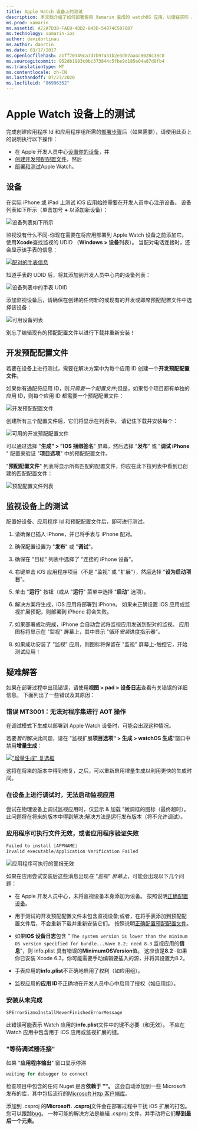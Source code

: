 ```yaml
---
title: Apple Watch 设备上的测试
description: 本文档介绍了如何部署使用 Xamarin 生成的 watchOS 应用，以便在实际 Apple Watch 上进行测试。 它讨论了设备、预配配置文件、测试并提供了一些故障排除提示。
ms.prod: xamarin
ms.assetid: A72A7D38-FAE8-4DD2-843D-54B74C5078D7
ms.technology: xamarin-ios
author: davidortinau
ms.author: daortin
ms.date: 03/17/2017
ms.openlocfilehash: a1ff70349ca7d7b97431b2e3d07aa4c8028c38c0
ms.sourcegitcommit: 952db1983c0bc373844c5fbe9d185e04a87d8fb4
ms.translationtype: MT
ms.contentlocale: zh-CN
ms.lasthandoff: 07/23/2020
ms.locfileid: "86996352"
---
```

# <a name="testing-on-apple-watch-devices"></a>Apple Watch 设备上的测试

完成创建应用程序 Id 和应用程序组所需的[部署步骤](~/ios/watchos/deploy-test/index.md)后（如果需要），请使用此页上的说明执行以下操作：

- 在 Apple 开发人员中心[设置你的设备](#devices)，并
- [创建开发预配配置文件](#profiles)，然后
- [部署和测试](#testing)Apple Watch。

<a name="devices"></a>

## <a name="devices"></a>设备

在实际 iPhone 或 iPad 上测试 iOS 应用始终需要在开发人员中心注册设备。 设备列表如下所示（单击加号 **+** 以添加新设备）：

![设备列表如下所示](device-images/devices-sml.png)

监视没有什么不同-你现在需要在将应用部署到 Apple Watch 设备之前添加它。 使用**Xcode**查找监视的 UDID （**Windows > 设备**列表）。 当配对电话连接时，还会显示该手表的信息：

[![配对的手表信息](device-images/xcode-devices-sml.png)](device-images/xcode-devices.png#lightbox)

知道手表的 UDID 后，将其添加到开发人员中心内的设备列表：

![设备列表中的手表 UDID](device-images/devices-watch-sml.png)

添加监视设备后，请确保在创建的任何新的或现有的开发或即席预配配置文件中选择该设备：

![可用设备列表](device-images/devices-provisioning.png)

别忘了编辑现有的预配配置文件以进行下载并重新安装！

<a name="profiles"></a>

## <a name="development-provisioning-profiles"></a>开发预配配置文件

若要在设备上进行测试，需要在解决方案中为每个应用 ID 创建一个**开发预配配置文件**。

如果你有通配符应用 ID，则*只需要一个配置文件*;但是，如果每个项目都有单独的应用 ID，则每个应用 ID 都需要一个预配配置文件：

![开发预配配置文件](device-images/provisioningprofile-development.png)

创建所有三个配置文件后，它们将显示在列表中。 请记住下载并安装每个：

![可用的开发预配配置文件](device-images/provisioningprofiles.png)

可以通过选择 "**生成" > "IOS 捆绑签名**" 屏幕，然后选择 "**发布**" 或 "**调试 iPhone** " 配置来验证 "**项目选项**" 中的预配配置文件。

"**预配配置文件**" 列表将显示所有匹配的配置文件，你应在此下拉列表中看到已创建的匹配配置文件：

![预配配置文件列表](device-images/options-selectprofile.png)

<a name="testing"></a>

## <a name="testing-on-a-watch-device"></a>监视设备上的测试

配置好设备、应用程序 Id 和预配配置文件后，即可进行测试。

1. 请确保已插入 iPhone，并已将手表与 iPhone 配对。

2. 确保配置设置为 "**发布**" 或 "**调试**"。

3. 确保在 "目标" 列表中选择了 "连接的 iPhone 设备"。

4. 右键单击 iOS 应用程序项目（不是 "监视" 或 "扩展"），然后选择 "**设为启动项目**"。

5. 单击 "**运行**" 按钮（或从 "**运行**" 菜单中选择 "**启动**" 选项）。

6. 解决方案将生成，iOS 应用将部署到 iPhone。
  如果未正确设置 iOS 应用或监视扩展预配，则部署到 iPhone 将会失败。

7. 如果部署成功完成，iPhone 会自动尝试将监视应用发送到配对的监视。 应用图标将显示在 "监视" 屏幕上，其中显示 "循环*安装*进度指示器"。

8. 如果成功安装了 "监视" 应用，则图标将保留在 "监视" 屏幕上-触控它，开始测试应用！

## <a name="troubleshooting"></a>疑难解答

如果在部署过程中出现错误，请使用**视图 > pad > 设备日志**查看有关错误的详细信息。 下面列出了一些错误及其原因：

### <a name="error-mt3001-could-not-aot-the-assembly"></a>错误 MT3001：无法对程序集进行 AOT 操作

在调试模式下生成以部署到 Apple Watch 设备时，可能会出现这种情况。

若要*暂时*解决此问题，请在 "监视扩展**项目选项" > 生成 > watchOS 生成**"窗口中禁用**增量生成**：

[!["增量生成" 复选框](device-images/disable-incremental-sml.png)](device-images/disable-incremental.png#lightbox)

这将在将来的版本中得到修复，之后，可以重新启用增量生成以利用更快的生成时间。

### <a name="watch-app-fails-to-start-while-debugging-on-device"></a>在设备上进行调试时，无法启动监视应用

尝试在物理设备上调试监视应用时，仅显示 & 加载 "微调框的图标（最终超时）。 此问题将在将来的版本中得到解决;解决方法是运行发布版本（将不允许调试）。

### <a name="invalid-application-executable-or-application-verification-failed"></a>应用程序可执行文件无效，或者应用程序验证失败

```csharp
Failed to install [APPNAME]
Invalid executable/Application Verification Failed
```

![应用程序可执行的警报无效](device-images/invalid-application-executable.png)

如果在应用尝试安装后这些消息出现*在 "监视" 屏幕上*，可能会出现以下几个问题：

- 在 Apple 开发人员中心，未将监视设备本身添加为设备。 按照说明[正确配置设备](#devices)。

- 用于测试的开发预配配置文件未包含监视设备;或者，在将手表添加到预配配置文件后，不会重新下载并重新安装它们。 按照说明[正确配置预配配置文件](#profiles)。

- 如果**IOS 设备日志**包含 " `The system version is lower than the minimum OS version specified for bundle...Have 8.2; need 8.3` 监视应用的**信息**"，则 info.plist 具有错误的**MinimumOSVersion**值。
  这应该是**8.2** -如果你已安装 Xcode 6.3，你可能需要手动编辑要插入的源，并将其设置为8.2。

- 手表应用的**info.plist**不正确地启用了权利（如应用组）。

- 监视应用的**应用 ID**不正确地在开发人员中心中启用了授权（如应用组）。

### <a name="install-never-finished"></a>安装从未完成

```csharp
SPErrorGizmoInstallNeverFinishedErrorMessage
```

此错误可能表示 Watch 应用的**info.plist**文件中的键不必要（和无效）。 不应在 Watch 应用中包含用于 iOS 应用或监视扩展的键。

<!--eg. NSLocationAlwaysUsageDescription -->

### <a name="waiting-for-debugger-to-connect"></a>"等待调试器连接"

如果 "**应用程序输出**" 窗口显示停滞

```csharp
waiting for debugger to connect
```

检查项目中包含的任何 Nuget 是否**依赖于 ""。** 这会自动添加到一些 Microsoft 发布的库，其中包括流行的[Microsoft Http 客户端库](https://www.nuget.org/packages/Microsoft.Net.Http/)。

添加到 .csproj 的**Microsoft.** **.csproj**文件会在部署过程中干扰 iOS 扩展的打包。 您可以跟踪[bug](https://bugzilla.xamarin.com/show_bug.cgi?id=29912)。
一种可能的解决方法是编辑 .csproj 文件，并手动将它们**移到最后一个元素。**
